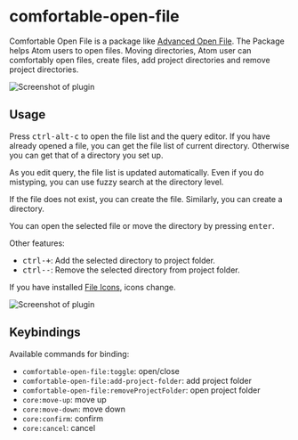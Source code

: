 # comfortable-open-file

Comfortable Open File is a package like
[Advanced Open File](https://github.com/Osmose/advanced-open-file).
The Package helps Atom users to open files.
Moving directories, Atom user can comfortably open files,
create files, add project directories and remove project directories.

![Screenshot of plugin](https://user-images.githubusercontent.com/21008974/36074882-bdecee48-0f89-11e8-8b22-016614704c01.png)

## Usage

Press <kbd>ctrl-alt-c</kbd> to open the file list and the query editor.
If you have already opened a file, you can get the file list of current directory.
Otherwise you can get that of a directory you set up.

As you edit query, the file list is updated automatically.
Even if you do mistyping, you can use fuzzy search at the directory level.

If the file does not exist, you can create the file.
Similarly, you can create a directory.

You can open the selected file or move the directory by pressing <kbd>enter</kbd>.

Other features:

- <kbd>ctrl-+</kbd>: Add the selected directory to project folder.
- <kbd>ctrl--</kbd>: Remove the selected directory from project folder.

If you have installed [File Icons](https://github.com/file-icons/atom), icons change.

![Screenshot of plugin](https://user-images.githubusercontent.com/21008974/36074883-be27ea0c-0f89-11e8-9230-b495e8e434ef.png)

## Keybindings

Available commands for binding:

- `comfortable-open-file:toggle`: open/close
- `comfortable-open-file:add-project-folder`: add project folder
- `comfortable-open-file:removeProjectFolder`: open project folder
- `core:move-up`: move up
- `core:move-down`: move down
- `core:confirm`: confirm
- `core:cancel`: cancel
